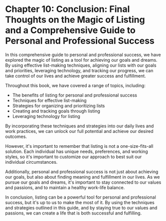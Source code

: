 Chapter 10: Conclusion: Final Thoughts on the Magic of Listing and a Comprehensive Guide to Personal and Professional Success
=============================================================================================================================

In this comprehensive guide to personal and professional success, we have explored the magic of listing as a tool for achieving our goals and dreams. By using effective list-making techniques, aligning our lists with our goals and priorities, leveraging technology, and tracking our progress, we can take control of our lives and achieve greater success and fulfillment.

Throughout this book, we have covered a range of topics, including:

* The benefits of listing for personal and professional success
* Techniques for effective list-making
* Strategies for organizing and prioritizing lists
* Creating and tracking goals through listing
* Leveraging technology for listing

By incorporating these techniques and strategies into our daily lives and work practices, we can unlock our full potential and achieve our desired outcomes.

However, it's important to remember that listing is not a one-size-fits-all solution. Each individual has unique needs, preferences, and working styles, so it's important to customize our approach to best suit our individual circumstances.

Additionally, personal and professional success is not just about achieving our goals, but also about finding meaning and fulfillment in our lives. As we pursue our goals and dreams, it's important to stay connected to our values and passions, and to maintain a healthy work-life balance.

In conclusion, listing can be a powerful tool for personal and professional success, but it's up to us to make the most of it. By using the techniques and strategies outlined in this guide, and by staying true to our values and passions, we can create a life that is both successful and fulfilling.
